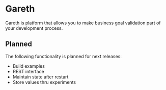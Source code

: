 # Gareth

Gareth is platform that allows you to make business goal validation part of your development process.

## Planned

The following functionality is planned for next releases:

- Build examples
- REST interface
- Maintain state after restart
- Store values thru experiments